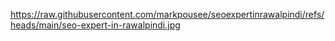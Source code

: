 https://raw.githubusercontent.com/markpousee/seoexpertinrawalpindi/refs/heads/main/seo-expert-in-rawalpindi.jpg
